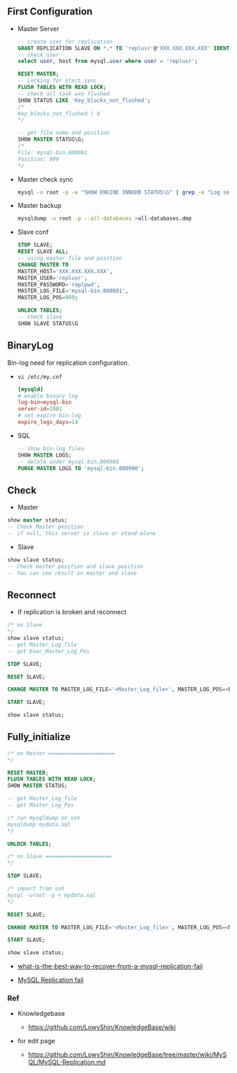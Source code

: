 ## First Configuration

* Master Server
  ```sql
  -- create user for replication
  GRANT REPLICATION SLAVE ON *.* TO 'replusr'@'XXX.XXX.XXX.XXX' IDENTIFIED BY 'replpwd';
  -- check user
  select user, host from mysql.user where user = 'replusr';

  RESET MASTER;
  -- Locking for start sync
  FLUSH TABLES WITH READ LOCK;
  -- check all task was flushed
  SHOW STATUS LIKE 'Key_blocks_not_flushed';
  /*
  Key_blocks_not_flushed | 0 
  */

  -- get file name and position
  SHOW MASTER STATUS\G;
  /*
  File: mysql-bin.000001
  Position: 999
  */

  ```
* Master check sync
  ```sh
  mysql -u root -p -e "SHOW ENGINE INNODB STATUS\G" | grep -e "Log sequence number" -e "Log flushed up to"
  ```
* Master backup
  ```sh
  mysqldump -u root -p --all-databases >all-databases.dmp
  ```

* Slave conf
  ```sql
  STOP SLAVE;
  RESET SLAVE ALL;
  -- using master file and position
  CHANGE MASTER TO 
  MASTER_HOST='XXX.XXX.XXX.XXX',
  MASTER_USER='replusr',
  MASTER_PASSWORD='replpwd',
  MASTER_LOG_FILE='mysql-bin.000001',
  MASTER_LOG_POS=999;

  UNLOCK TABLES;
  -- check slave
  SHOW SLAVE STATUS\G
  ```

## BinaryLog

Bin-log need for replication configuration. 

* `vi /etc/my.cnf`
  ```conf
  [mysqld]
  # enable binary log
  log-bin=mysql-bin
  server-id=1001
  # set expire bin-log
  expire_logs_days=14
  ```
* SQL
  ```sql
  -- show bin-log files
  SHOW MASTER LOGS;
  -- delete under mysql-bin.000989
  PURGE MASTER LOGS TO 'mysql-bin.000990';
  ```

## Check

* Master
```sql
show master status;
-- Check Master position
-- if null, this server is slave or stand-alone
```


* Slave
```sql
show slave status;
-- Check master position and slave position
-- You can see result on master and slave
```

## Reconnect

* If replication is broken and reconnect
```sql
/* on Slave
*/
show slave status;
-- get Master_Log_file
-- get Exec_Master_Log_Pos

STOP SLAVE;

RESET SLAVE;

CHANGE MASTER TO MASTER_LOG_FILE='<Master_Log_file>', MASTER_LOG_POS=<Exec_Master_Log_Pos>;

START SLAVE;

show slave status;

```

## Fully_initialize

```sql
/* on Master =====================
*/

RESET MASTER;
FLUSH TABLES WITH READ LOCK;
SHOW MASTER STATUS;

-- get Master_Log_file
-- get Master_Log_Pos

/* run mysqldump on ssh
mysqldump mydata.sql
*/

UNLOCK TABLES;

/* on Slave =====================
*/

STOP SLAVE;

/* import from ssh
mysql -uroot -p < mydata.sql
*/

RESET SLAVE;

CHANGE MASTER TO MASTER_LOG_FILE='<Master_Log_file>', MASTER_LOG_POS=<Master_Log_Pos>;

START SLAVE;

show slave status;

```

* [what-is-the-best-way-to-recover-from-a-mysql-replication-fail](https://dba.stackexchange.com/questions/45487/what-is-the-best-way-to-recover-from-a-mysql-replication-fail)

* [MySQL Replication fail](https://dba.stackexchange.com/questions/45487/what-is-the-best-way-to-recover-from-a-mysql-replication-fail)

### Ref

* Knowledgebase
  * https://github.com/LowyShin/KnowledgeBase/wiki

* for edit page
  * https://github.com/LowyShin/KnowledgeBase/tree/master/wiki/MySQL/MySQL-Replication.md


